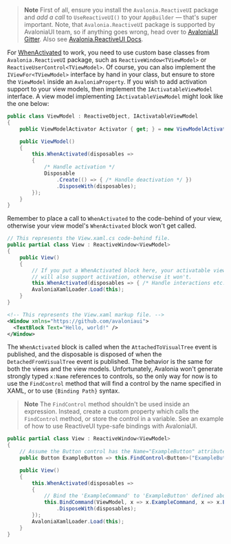 > **Note** First of all, ensure you install the `Avalonia.ReactiveUI` package and *add a call* to `UseReactiveUI()` to your `AppBuilder` — that's super important. Note, that `Avalonia.ReactiveUI` package is supported by AvaloniaUI team, so if anything goes wrong, head over to [AvaloniaUI Gitter](https://gitter.im/AvaloniaUI/Avalonia). Also see [Avalonia.ReactiveUI Docs](http://avaloniaui.net/docs/reactiveui/).

For [WhenActivated](../when-activated) to work, you need to use custom base classes from `Avalonia.ReactiveUI` package, such as `ReactiveWindow<TViewModel>` or `ReactiveUserControl<TViewModel>`. Of course, you can also implement the `IViewFor<TViewModel>` interface by hand in your class, but ensure to store the `ViewModel` inside an `AvaloniaProperty`. If you wish to add activation support to your view models, then implement the `IActivatableViewModel` interface. A view model implementing `IActivatableViewModel` might look like the one below:

```cs
public class ViewModel : ReactiveObject, IActivatableViewModel
{
    public ViewModelActivator Activator { get; } = new ViewModelActivator();

    public ViewModel()
    {
        this.WhenActivated(disposables =>
        {
            /* Handle activation */
            Disposable
                .Create(() => { /* Handle deactivation */ })
                .DisposeWith(disposables);
        });
    }
}
```

Remember to place a call to `WhenActivated` to the code-behind of your view, otherwise your view model's `WhenActivated` block won't get called.

```cs
// This represents the View.xaml.cs code-behind file.
public partial class View : ReactiveWindow<ViewModel>
{
    public View()
    {
        // If you put a WhenActivated block here, your activatable view model 
        // will also support activation, otherwise it won't.
        this.WhenActivated(disposables => { /* Handle interactions etc. */ });
        AvaloniaXamlLoader.Load(this);
    }
}
```

```xml
<!-- This represents the View.xaml markup file. -->
<Window xmlns="https://github.com/avaloniaui">
  <TextBlock Text="Hello, world!" />
</Window>
```

The `WhenActivated` block is called when the `AttachedToVisualTree` event is published, and the disposable is disposed of when the `DetachedFromVisualTree` event is published. The behavior is the same for both the views and the view models. Unfortunately, Avalonia won't generate strongly typed `x:Name` references to controls, so the only way for now is to use the `FindControl` method that will find a control by the name specified in XAML, or to use `{Binding Path}` syntax. 

> **Note** The `FindControl` method shouldn't be used inside an expression. Instead, create a custom property which calls the `FindControl` method, or store the control in a variable. See an example of how to use ReactiveUI type-safe bindings with AvaloniaUI.

```cs
public partial class View : ReactiveWindow<ViewModel>
{
    // Assume the Button control has the Name="ExampleButton" attribute defined in XAML.
    public Button ExampleButton => this.FindControl<Button>("ExampleButton");

    public View()
    {
        this.WhenActivated(disposables => 
        {
            // Bind the 'ExampleCommand' to 'ExampleButton' defined above.
            this.BindCommand(ViewModel, x => x.ExampleCommand, x => x.ExampleButton)
                .DisposeWith(disposables);
        });
        AvaloniaXamlLoader.Load(this);
    }
}
```
